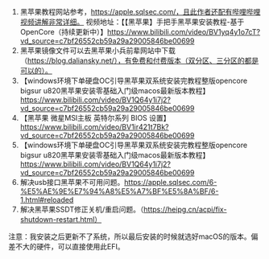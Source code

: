 1. 黑苹果教程网站参考，https://apple.sqlsec.com/，且此作者还配有哔哩哔哩视频讲解非常详细。
   视频地址：【【黑苹果】手把手黑苹果安装教程-基于 OpenCore（持续更新中）】https://www.bilibili.com/video/BV1yq4y1o7cT?vd_source=c7bf26552cb59a29a29005846be00699
2. 黑苹果镜像文件可以去黑苹果小兵前辈网站中下载（https://blog.daliansky.net/），有免费和付费版本（双分区、三分区的都是可以的）。
3. 【windows环境下单硬盘OC引导黑苹果双系统安装完教程整版opencore bigsur u820黑苹果安装零基础入门级macos最新版本教程】https://www.bilibili.com/video/BV1Q64y1i7j2?vd_source=c7bf26552cb59a29a29005846be00699
4. 【黑苹果 微星MSI主板  英特尔系列  BIOS 设置】https://www.bilibili.com/video/BV1ir421t7Bk?vd_source=c7bf26552cb59a29a29005846be00699
5. 【windows环境下单硬盘OC引导黑苹果双系统安装完教程整版opencore bigsur u820黑苹果安装零基础入门级macos最新版本教程】https://www.bilibili.com/video/BV1Q64y1i7j2?vd_source=c7bf26552cb59a29a29005846be00699
6. 解决usb接口黑苹果不可用问题。https://apple.sqlsec.com/6-%E5%AE%9E%E7%94%A8%E5%A7%BF%E5%8A%BF/6-1.html#reloaded
7. 解决黑苹果SSDT修正关机/重启问题。（https://heipg.cn/acpi/fix-shutdown-restart.html）

注意：我安装之后更新不了系统，所以最后安装的时候就选好macOS的版本。偏差不大的硬件，可以直接使用此EFI。
